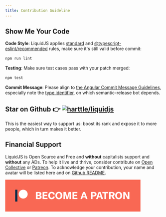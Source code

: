 ```yaml
---
title: Contribution Guideline
---
```


## Show Me Your Code

**Code Style**: LiquidJS applies [standard](https://github.com/standard/eslint-config-standard) and [@typescript-eslint/recommended](https://github.com/typescript-eslint/typescript-eslint/blob/master/packages/eslint-plugin/src/configs/recommended.json) rules, make sure it's still valid before commit:

```bash
npm run lint
```

**Testing**: Make sure test cases pass with your patch merged:

```bash
npm test
```

**Commit Message**: Please align to [the Angular Commit Message Guidelines](https://github.com/angular/angular.js/blob/master/DEVELOPERS.md#commits), especially note the [type identifier](https://github.com/angular/angular.js/blob/master/DEVELOPERS.md#type), on which semantic-release bot depends.

## Star on Github 👉 [![harttle/liquidjs](https://img.shields.io/github/stars/harttle/liquidjs?style=flat-square)][liquidjs]

This is the easiest way to support us: boost its rank and expose it to more people, which in turn makes it better.

## Financial Support

LiquidJS is Open Source and Free and **without** capitalists support and **without** any ADs. To help it live and thrive, consider contribute on [Open Collective][oc] or [Patreon][pt]. To acknowledge your contribution, your name and avatar will be listed here and on [Github README][liquidjs].

<object type="image/svg+xml" data="https://opencollective.com/liquidjs/tiers/backer.svg?avatarHeight=72"></object>

[![Become a Patron!](../icon/become_a_patron_button@2x.png)](https://www.patreon.com/bePatron?u=32321060)

[oc]: https://opencollective.com/liquidjs/
[pt]: https://www.patreon.com/harttle
[shopify/liquid]: https://shopify.github.io/liquid/
[caniuse-promises]: http://caniuse.com/#feat=promises
[pp]: https://github.com/taylorhakes/promise-polyfill
[tutorial]: https://shopify.github.io/liquid/basics/introduction/
[liquidjs]: https://github.com/harttle/liquidjs
